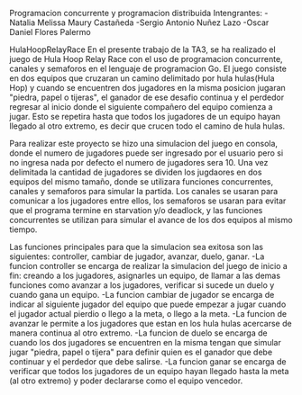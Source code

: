 Programacion concurrente y programacion distribuida
Intengrantes:
-Natalia Melissa Maury Castañeda
-Sergio Antonio Nuñez Lazo
-Oscar Daniel Flores Palermo

HulaHoopRelayRace
En el presente trabajo de la TA3, se ha realizado el juego de Hula Hoop Relay Race con el uso de programacion concurrente, canales y semaforos en el lenguaje de
programacion Go. El juego consiste en dos equipos que cruzaran un camino delimitado por hula hulas(Hula Hop) y cuando se encuentren dos jugadores en la misma posicion
jugaran "piedra, papel o tijeras", el ganador de ese desafio continua y el perdedor regresar al inicio donde el siguiente compañero del equipo comienza a jugar. Esto
se repetira hasta que todos los jugadores de un equipo hayan llegado al otro extremo, es decir que crucen todo el camino de hula hulas. 

Para realizar este proyecto se hizo una simulacion del juego en consola, donde el numero de jugadores puede ser ingresado por el usuario pero si no ingresa nada por
defecto el numero de jugadores sera 10. Una vez delimitada la cantidad de jugadores se dividen los jugdaores en dos equipos del mismo tamaño, donde se utilizara 
funciones concurrentes, canales y semaforos para simular la partida. Los canales se usaran para comunicar a los jugadores entre ellos, los semaforos se usaran para 
evitar que el programa termine en starvation y/o deadlock, y las funciones concurrentes se utilizan para simular el avance de los dos equipos al mismo tiempo.

Las funciones principales para que la simulacion sea exitosa son las siguientes: controller, cambiar de jugador, avanzar, duelo, ganar.
-La funcion controller se encarga de realizar la simulacion del juego de inicio a fin: creando a los jugadores, asignarles un equipo, de llamar a las demas funciones
 como avanzar a los jugadores, verificar si sucede un duelo y cuando gana un equipo.
-La funcion cambiar de jugador se encarga de indicar al siguiente jugador del equipo que puede empezar a jugar cuando el jugador actual pierdio o llego a la meta, o 
 llego a la meta.
-La funcion de avanzar le permite a los jugadores que estan en los hula hulas acercarse de manera continua al otro extremo.
-La funcion de duelo se encarga de cuando los dos jugadores se encuentren en la misma tengan que simular jugar "piedra, papel o tijera" para definir quien es el 
 ganador que debe continuar y el perdedor que debe salirse.
-La funcion ganar se encarga de verificar que todos los jugadores de un equipo hayan llegado hasta la meta (al otro extremo) y poder declararse como el equipo vencedor.

